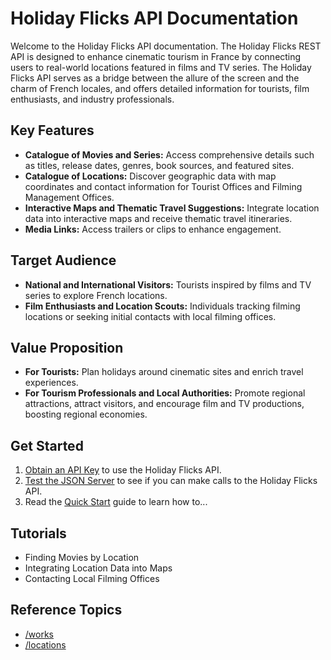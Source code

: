 # Holiday Flicks API Documentation

Welcome to the Holiday Flicks API documentation. The Holiday Flicks REST API is designed to enhance cinematic tourism in France by connecting users to real-world locations featured in films and TV series. The Holiday Flicks API serves as a bridge between the allure of the screen and the charm of French locales, and offers detailed information for tourists, film enthusiasts, and industry professionals.

## Key Features
* **Catalogue of Movies and Series:** Access comprehensive details such as titles, release dates, genres, book sources, and featured sites.
* **Catalogue of Locations:** Discover geographic data with map coordinates and contact information for Tourist Offices and Filming Management Offices.
* **Interactive Maps and Thematic Travel Suggestions:** Integrate location data into interactive maps and receive thematic travel itineraries.
* **Media Links:** Access trailers or clips to enhance engagement.

## Target Audience

* **National and International Visitors:** Tourists inspired by films and TV series to explore French locations.
* **Film Enthusiasts and Location Scouts:** Individuals tracking filming locations or seeking initial contacts with local filming offices.

## Value Proposition

* **For Tourists:** Plan holidays around cinematic sites and enrich travel experiences.
* **For Tourism Professionals and Local Authorities:** Promote regional attractions, attract visitors, and encourage film and TV productions, boosting regional economies.

## Get Started

1. [Obtain an API Key](register_api_key.md) to use the Holiday Flicks API.
2. [Test the JSON Server](startup.md) to see if you can make calls to the Holiday Flicks API.
3. Read the [Quick Start](quick_start.md) guide to learn how to...

## Tutorials

* Finding Movies by Location
* Integrating Location Data into Maps
* Contacting Local Filming Offices

## Reference Topics

* [/works](#)
* [/locations](#)